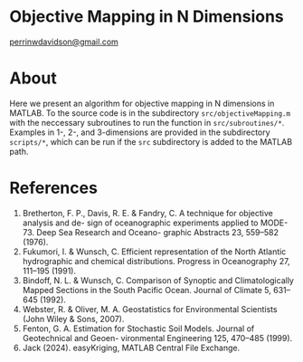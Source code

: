 # Objective Mapping in N Dimensions
perrinwdavidson@gmail.com
# About
Here we present an algorithm for objective mapping in N dimensions in MATLAB. To the source code is in the subdirectory `src/objectiveMapping.m` with the neccessary subroutines to run the function in `src/subroutines/*`. Examples in 1-, 2-, and 3-dimensions are provided in the subdirectory `scripts/*`, which can be run if the `src` subdirectory is added to the MATLAB path.
# References
1.  Bretherton, F. P., Davis, R. E. & Fandry, C. A technique for objective analysis and de- sign of oceanographic experiments applied to MODE-73. Deep Sea Research and Oceano- graphic Abstracts 23, 559–582 (1976).
2. Fukumori, I. & Wunsch, C. Efficient representation of the North Atlantic hydrographic and chemical distributions. Progress in Oceanography 27, 111–195 (1991).
3. Bindoff, N. L. & Wunsch, C. Comparison of Synoptic and Climatologically Mapped Sections in the South Pacific Ocean. Journal of Climate 5, 631–645 (1992).
4. Webster, R. & Oliver, M. A. Geostatistics for Environmental Scientists (John Wiley & Sons, 2007).
5. Fenton, G. A. Estimation for Stochastic Soil Models. Journal of Geotechnical and Geoen- vironmental Engineering 125, 470–485 (1999).
6. Jack (2024). easyKriging, MATLAB Central File Exchange.
